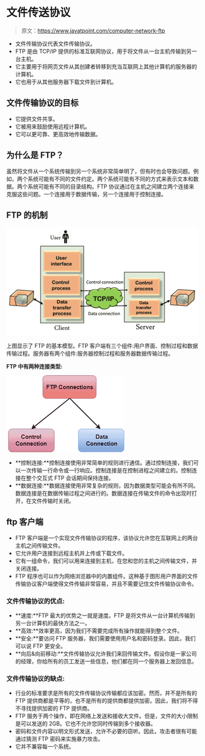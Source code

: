 # 文件传送协议

> 原文：<https://www.javatpoint.com/computer-network-ftp>

*   文件传输协议代表文件传输协议。
*   FTP 是由 TCP/IP 提供的标准互联网协议，用于将文件从一台主机传输到另一台主机。
*   它主要用于将网页文件从其创建者转移到充当互联网上其他计算机的服务器的计算机。
*   它也用于从其他服务器下载文件到计算机。

## 文件传输协议的目标

*   它提供文件共享。
*   它被用来鼓励使用远程计算机。
*   它可以更可靠、更高效地传输数据。

## 为什么是 FTP？

虽然将文件从一个系统传输到另一个系统非常简单明了，但有时也会导致问题。例如，两个系统可能有不同的文件约定。两个系统可能有不同的方式来表示文本和数据。两个系统可能有不同的目录结构。FTP 协议通过在主机之间建立两个连接来克服这些问题。一个连接用于数据传输，另一个连接用于控制连接。

## FTP 的机制

![Computer Network FTP](img/42fb7be197e34498f9c5b86034aca013.png)

上图显示了 FTP 的基本模型。FTP 客户端有三个组件:用户界面、控制过程和数据传输过程。服务器有两个组件:服务器控制过程和服务器数据传输过程。

**FTP 中有两种连接类型:**

![Computer Network FTP](img/ef7c81ba2821fd0ede4dd01e3ca24c2f.png)

*   **控制连接:**控制连接使用非常简单的规则进行通信。通过控制连接，我们可以一次传输一行命令或一行响应。控制连接是在控制进程之间建立的。控制连接在整个交互式 FTP 会话期间保持连接。
*   **数据连接:**数据连接使用非常复杂的规则，因为数据类型可能会有所不同。数据连接是在数据传输过程之间进行的。数据连接在传输文件的命令出现时打开，在文件传输时关闭。

## ftp 客户端

*   FTP 客户端是一个实现文件传输协议的程序，该协议允许您在互联网上的两台主机之间传输文件。
*   它允许用户连接到远程主机并上传或下载文件。
*   它有一组命令，我们可以用来连接到主机，在您和您的主机之间传输文件，并关闭连接。
*   FTP 程序也可以作为网络浏览器中的内置组件。这种基于图形用户界面的文件传输协议客户端使得文件传输非常容易，并且不需要记住文件传输协议命令。

### 文件传输协议的优点:

*   **速度:**FTP 最大的优势之一就是速度。FTP 是将文件从一台计算机传输到另一台计算机的最快方法之一。
*   **高效:**效率更高，因为我们不需要完成所有操作就能得到整个文件。
*   **安全:**要访问 FTP 服务器，我们需要使用用户名和密码登录。因此，我们可以说 FTP 更安全。
*   **向后&向前移动:**文件传输协议允许我们来回传输文件。假设你是一家公司的经理，你给所有的员工发送一些信息，他们都在同一个服务器上发回信息。

### 文件传输协议的缺点:

*   行业的标准要求是所有的文件传输协议传输都应该加密。然而，并不是所有的 FTP 提供商都是平等的，也不是所有的提供商都提供加密。因此，我们将不得不寻找提供加密的 FTP 提供商。
*   FTP 服务于两个操作，即在网络上发送和接收大文件。但是，文件的大小限制是可以发送的 2GB。它也不允许您同时传输到多个接收器。
*   密码和文件内容以明文形式发送，允许不必要的窃听。因此，攻击者很有可能通过猜测 FTP 密码来实施暴力攻击。
*   它并不兼容每一个系统。